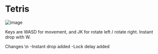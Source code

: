 # Tetris

![image](https://user-images.githubusercontent.com/26101774/35467689-fefff9f6-02ce-11e8-9415-70594aa45cca.png)


Keys are WASD for movement, and JK for rotate left / rotate right. Instant drop with W.


Changes
\n
-Instant drop added
-Lock delay added
